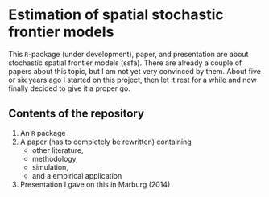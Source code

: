 # Estimation of spatial stochastic frontier models

This `R`-package (under development), paper, and presentation are about stochastic spatial frontier models (ssfa). 
There are already a couple of papers about this topic, but I am not yet very convinced by them. 
About five or six years ago I started on this project, then let it rest for a while and now finally decided to give it a proper go.

## Contents of the repository
1. An `R` package
2. A paper (has to completely be rewritten) containing
    - other literature,
    - methodology, 
    - simulation, 
    - and a empirical application
3. Presentation I gave on this in Marburg (2014)